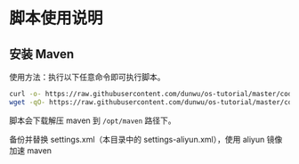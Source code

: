 # 脚本使用说明

## 安装 Maven

使用方法：执行以下任意命令即可执行脚本。

```sh
curl -o- https://raw.githubusercontent.com/dunwu/os-tutorial/master/codes/linux/ops/service/maven/install-maven3.sh | bash
wget -qO- https://raw.githubusercontent.com/dunwu/os-tutorial/master/codes/linux/ops/service/maven/install-maven3.sh | bash
```

脚本会下载解压 maven 到 `/opt/maven` 路径下。

备份并替换 settings.xml（本目录中的 settings-aliyun.xml），使用 aliyun 镜像加速 maven
